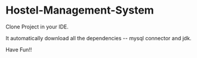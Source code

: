 # Hostel-Management-System
Clone Project in your IDE.

It automatically download all the dependencies -- 
mysql connector and jdk.

Have Fun!!
